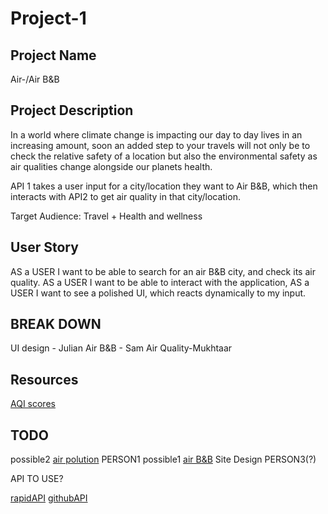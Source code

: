 # Project-1

## Project Name

Air-/Air B&B

## Project Description

In a world where climate change is impacting our day to day lives in an increasing amount, soon an added step to your travels will not only be to check the relative safety of a location but also the environmental safety as air qualities change alongside our planets health.

API 1 takes a user input for a city/location they want to Air B&B, which then interacts with API2 to get air quality in that city/location.

Target Audience:
Travel + Health and wellness

## User Story

AS a USER I want to be able to search for an air B&B city, and check its air quality.
AS a USER I want to be able to interact with the application,
AS a USER I want to see a polished UI, which reacts dynamically to my input.

## BREAK DOWN

UI design - Julian
Air B&B - Sam
Air Quality-Mukhtaar

## Resources
[AQI scores](https://www.airnow.gov/aqi/aqi-basics/)

## TODO

possible2
[air polution](https://rapidapi.com/apidojo/api/airvisual1/) PERSON1
possible1
[air B&B](https://rapidapi.com/3b-data-3b-data-default/api/airbnb13/)
Site Design PERSON3(?)

API TO USE?

[rapidAPI](https://rapidapi.com/hub/)
[githubAPI](https://coding-boot-camp.github.io/full-stack/apis/api-resources)
